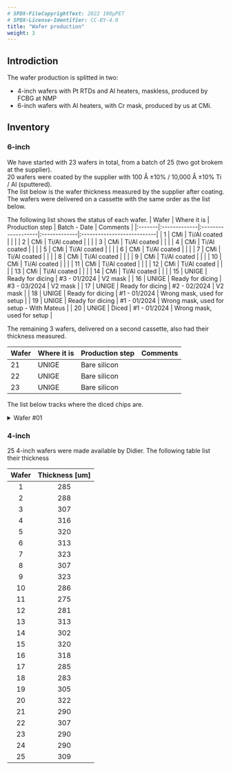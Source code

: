 ```yaml
---
# SPDX-FileCopyrightText: 2022 100µPET
# SPDX-License-Identifier: CC-BY-4.0
title: "Wafer production"
weight: 3
---
```


## Introdiction
The wafer production is splitted in two:
- 4-inch wafers with Pt RTDs and Al heaters, maskless, produced by FCBG at NMP
- 6-inch wafers with Al heaters, with Cr mask, produced by us at CMi.

## Inventory

### 6-inch
We have started with 23 wafers in total, from a batch of 25 (two got brokem at the supplier).
</br>
20 wafers were coated by the supplier with 100 Å ±10% / 10,000 Å ±10% Ti / Al (sputtered).
</br>
The list below is the wafer thickness measured by the supplier after coating.
</br>
The wafers were delivered on a cassette with the same order as the list below.
<object data="../EH_measurements_box_1.pdf" type="application/pdf" width="100%" height="510px"></object>

The following list shows the status of each wafer.
| Wafer  | Where it is  | Production step    | Batch - Date | Comments                   |
|:-------|:-------------|:-------------------|:-------------|:---------------------------|
| 1      | CMi          | Ti/Al coated       |              |                            |
| 2      | CMi          | Ti/Al coated       |              |                            |
| 3      | CMi          | Ti/Al coated       |              |                            |
| 4      | CMi          | Ti/Al coated       |              |                            |
| 5      | CMi          | Ti/Al coated       |              |                            |
| 6      | CMi          | Ti/Al coated       |              |                            |
| 7      | CMi          | Ti/Al coated       |              |                            |
| 8      | CMi          | Ti/Al coated       |              |                            |
| 9      | CMi          | Ti/Al coated       |              |                            |
| 10     | CMi          | Ti/Al coated       |              |                            |
| 11     | CMi          | Ti/Al coated       |              |                            |
| 12     | CMi          | Ti/Al coated       |              |                            |
| 13     | CMi          | Ti/Al coated       |              |                            |
| 14     | CMi          | Ti/Al coated       |              |                            |
| 15     | UNIGE        | Ready for dicing   | #3 - 01/2024 | V2 mask                    |
| 16     | UNIGE        | Ready for dicing   | #3 - 03/2024 | V2 mask                    |
| 17     | UNIGE        | Ready for dicing   | #2 - 02/2024 | V2 mask                    |
| 18     | UNIGE        | Ready for dicing   | #1 - 01/2024 | Wrong mask, used for setup |
| 19     | UNIGE        | Ready for dicing   | #1 - 01/2024 | Wrong mask, used for setup - With Mateus |
| 20     | UNIGE        | Diced              | #1 - 01/2024 | Wrong mask, used for setup |

The remaining 3 wafers, delivered on a second cassette, also had their thickness measured.
<object data="../EH_measurements_box_2.pdf" type="application/pdf" width="100%" height="170px"></object>

| Wafer  | Where it is  | Production step    | Comments                   |
|:-------|:-------------|:-------------------|:---------------------------|
| 21     | UNIGE        | Bare silicon       |                            |
| 22     | UNIGE        | Bare silicon       |                            |
| 23     | UNIGE        | Bare silicon       |                            |

The list below tracks where the diced chips are.
<details>
<summary>Wafer #01</summary>
<pre>
|&nbsp;&nbsp;&nbsp;Chip&nbsp;&nbsp;&nbsp;|&nbsp;&nbsp;&nbsp;Where it is&nbsp;&nbsp;&nbsp;|&nbsp;&nbsp;&nbsp;Gold stud bumped?&nbsp;&nbsp;&nbsp;|&nbsp;&nbsp;&nbsp;Comments&nbsp;&nbsp;&nbsp;|
|:-----:|:------------:|:------------------:|:--------------------------:|
|  A2   | UNIGE        | No                 |                            |
|  A3   | UNIGE        | No                 |                            |
|  A4   | UNIGE        | No                 |                            |
|  B1   | UNIGE        | No                 |                            |
|  B2   | UNIGE        | No                 |                            |
|  B3   | UNIGE        | No                 |                            |
|  B4   | UNIGE        | No                 |                            |
|  B5   | UNIGE        | No                 |  With Franck for jig testing  |
|  C1   | UNIGE        | No                 |                            |
|  C2   | UNIGE        | No                 |                            |
|  C3   | UNIGE        | No                 |                            |
|  C4   | UNIGE        | No                 |  With Franck for jig testing  |
|  C5   | UNIGE        | No                 |  With Franck for jig testing  |
|  D2   | UNIGE        | No                 |                            |
|  D3   | UNIGE        | No                 |                            |
|  D4   | UNIGE        | No                 |  With Franck for jig testing  |
</pre>
</details>

### 4-inch
25 4-inch wafers were made available by Didier.
The following table list their thickness

|  Wafer | Thickness [um]  |
|:------:|:---------------:|
|  1     | 285             |
|  2     | 288             |
|  3     | 307             |
|  4     | 316             |
|  5     | 320             |
|  6     | 313             |
|  7     | 323             |
|  8     | 307             |
|  9     | 323             |
|  10    | 286             |
|  11    | 275             |
|  12    | 281             |
|  13    | 313             |
|  14    | 302             |
|  15    | 320             |
|  16    | 318             |
|  17    | 285             |
|  18    | 283             |
|  19    | 305             |
|  20    | 322             |
|  21    | 290             |
|  22    | 307             |
|  23    | 290             |
|  24    | 290             |
|  25    | 309             |
